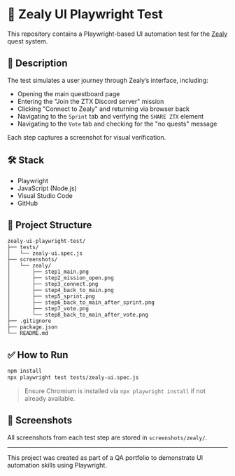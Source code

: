 # 🧪 Zealy UI Playwright Test

This repository contains a Playwright-based UI automation test for the [Zealy](https://zealy.io/cw/ztx/questboard/) quest system.

## 📌 Description

The test simulates a user journey through Zealy’s interface, including:

- Opening the main questboard page
- Entering the "Join the ZTX Discord server" mission
- Clicking "Connect to Zealy" and returning via browser back
- Navigating to the `Sprint` tab and verifying the `SHARE ZTX` element
- Navigating to the `Vote` tab and checking for the "no quests" message

Each step captures a screenshot for visual verification.

## 🛠️ Stack

- Playwright
- JavaScript (Node.js)
- Visual Studio Code
- GitHub

## 🧩 Project Structure

```
zealy-ui-playwright-test/
├── tests/
│   └── zealy-ui.spec.js
├── screenshots/
│   └── zealy/
│       ├── step1_main.png
│       ├── step2_mission_open.png
│       ├── step3_connect.png
│       ├── step4_back_to_main.png
│       ├── step5_sprint.png
│       ├── step6_back_to_main_after_sprint.png
│       ├── step7_vote.png
│       └── step8_back_to_main_after_vote.png
├── .gitignore
├── package.json
└── README.md
```

## ✅ How to Run

```bash
npm install
npx playwright test tests/zealy-ui.spec.js
```

> Ensure Chromium is installed via `npx playwright install` if not already available.

## 📸 Screenshots

All screenshots from each test step are stored in `screenshots/zealy/`.

---

This project was created as part of a QA portfolio to demonstrate UI automation skills using Playwright.

